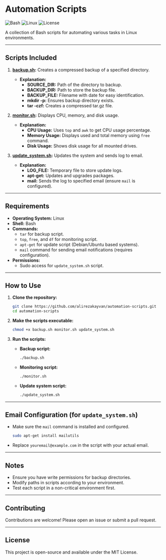 
# Automation Scripts
![Bash](https://img.shields.io/badge/Bash-5.0-blue)
![Linux](https://img.shields.io/badge/Linux-Ubuntu-success)
![License](https://img.shields.io/badge/License-MIT-green)

A collection of Bash scripts for automating various tasks in Linux environments.

---

##  Scripts Included
1. **[backup.sh](./backup.sh):** Creates a compressed backup of a specified directory.
   - **Explanation:**
     - **SOURCE_DIR:** Path of the directory to backup.  
     - **BACKUP_DIR:** Path to store the backup file.  
     - **BACKUP_FILE:** Filename with date for easy identification.  
     - **mkdir -p:** Ensures backup directory exists.  
     - **tar -czf:** Creates a compressed tar.gz file.

2. **[monitor.sh](./monitor.sh):** Displays CPU, memory, and disk usage.
   - **Explanation:**
     - **CPU Usage:** Uses `top` and `awk` to get CPU usage percentage.  
     - **Memory Usage:** Displays used and total memory using `free` command.  
     - **Disk Usage:** Shows disk usage for all mounted drives.

3. **[update_system.sh](./update_system.sh):** Updates the system and sends log to email.
   - **Explanation:**
     - **LOG_FILE:** Temporary file to store update logs.  
     - **apt-get:** Updates and upgrades packages.  
     - **mail:** Sends the log to specified email (ensure `mail` is configured).  

---

## Requirements
- **Operating System:** Linux
- **Shell:** Bash
- **Commands:**
  - `tar` for backup script.
  - `top`, `free`, and `df` for monitoring script.
  - `apt-get` for update script (Debian/Ubuntu based systems).
  - `mail` command for sending email notifications (requires configuration).
- **Permissions:**
  - Sudo access for `update_system.sh` script.

---

## How to Use
1. **Clone the repository:**
   ```bash
   git clone https://github.com/alirezakayvan/automation-scripts.git
   cd automation-scripts
   ```

2. **Make the scripts executable:**
   ```bash
   chmod +x backup.sh monitor.sh update_system.sh
   ```

3. **Run the scripts:**
   - **Backup script:**
     ```bash
     ./backup.sh
     ```
   - **Monitoring script:**
     ```bash
     ./monitor.sh
     ```
   - **Update system script:**
     ```bash
     ./update_system.sh
     ```

---

## Email Configuration (for `update_system.sh`)
- Make sure the `mail` command is installed and configured.
  ```bash
  sudo apt-get install mailutils
  ```
- Replace `youremail@example.com` in the script with your actual email.

---

## Notes
- Ensure you have write permissions for backup directories.
- Modify paths in scripts according to your environment.
- Test each script in a non-critical environment first.

---

## Contributing
Contributions are welcome! Please open an issue or submit a pull request.

---

## License
This project is open-source and available under the MIT License.
